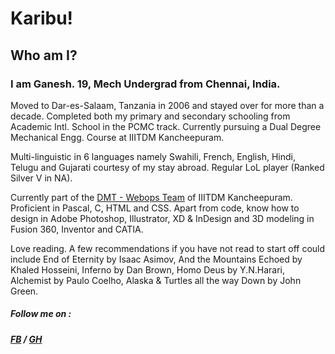 # Karibu!

## **Who am I?**

### I am Ganesh. 19, Mech Undergrad from Chennai, India.

Moved to Dar-es-Salaam, Tanzania in 2006 and stayed over for more than a decade. Completed both my primary and secondary schooling from 
Academic Intl. School in the PCMC track. Currently pursuing a Dual Degree Mechanical Engg. Course at IIITDM Kancheepuram.

Multi-linguistic in 6 languages namely Swahili, French, English, Hindi, Telugu and Gujarati courtesy of my stay abroad. Regular LoL player 
(Ranked Silver V in NA). 

Currently part of the [DMT - Webops Team](https://github.com/DMT-IIITDM) of IIITDM Kancheepuram. Proficient in Pascal, C, HTML and CSS. Apart from code, know how to design
in Adobe Photoshop, Illustrator, XD & InDesign and 3D modeling in Fusion 360, Inventor and CATIA. 

Love reading. A few recommendations if you have not read to start off could include End of Eternity by Isaac Asimov, 
And the Mountains Echoed by Khaled Hosseini, Inferno by Dan Brown, Homo Deus by Y.N.Harari, Alchemist by Paulo Coelho, Alaska & Turtles 
all the way Down by John Green.


##### Follow me on : 
##### [FB](https://www.facebook.com/shriganesh.bollakpalli.7) / [GH](https://github.com/Rhythorn)

